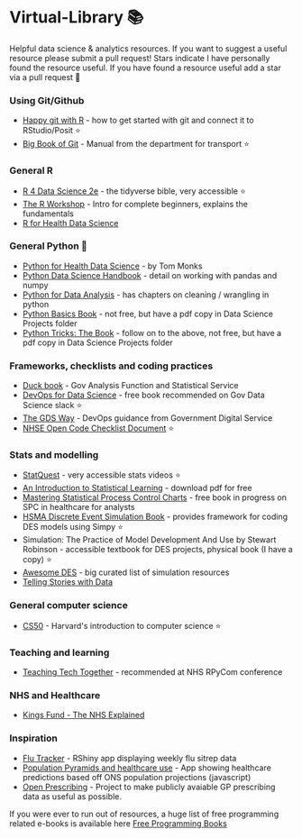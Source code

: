 # Virtual-Library :books:

Helpful data science &amp; analytics resources. If you want to suggest a useful resource please submit a pull request! Stars indicate I have personally found the resource useful. If you have found a resource useful add a star via a pull request :slightly_smiling_face:

### Using Git/Github
* [Happy git with R](https://happygitwithr.com/) - how to get started with git and connect it to RStudio/Posit :star:
* [Big Book of Git](https://department-for-transport.github.io/big_book_of_git/) - Manual from the department for transport :star:

### General R
* [R 4 Data Science 2e](https://r4ds.hadley.nz/) - the tidyverse bible, very accessible :star:
* [The R Workshop](http://www.r-workshop.org/) - Intro for complete beginners, explains the fundamentals
* [R for Health Data Science](https://argoshare.is.ed.ac.uk/healthyr_book/)

### General Python :snake:
* [Python for Health Data Science](https://www.pythonhealthdatascience.com/content/front_page.html) - by Tom Monks
* [Python Data Science Handbook](https://jakevdp.github.io/PythonDataScienceHandbook/) - detail on working with pandas and numpy
* [Python for Data Analysis](https://wesmckinney.com/book/) - has chapters on cleaning / wrangling in python
* [Python Basics Book](https://realpython.com/products/python-basics-book/) - not free, but have a pdf copy in Data Science Projects folder
* [Python Tricks: The Book](https://realpython.com/products/python-tricks-book/?utm_source=drip&utm_medium=email&utm_campaign=pytricks-email&__s=t6u37vj8t0qlopawp38o) - follow on to the above, not free, but have a pdf copy in Data Science Projects folder

### Frameworks, checklists and coding practices
* [Duck book](https://best-practice-and-impact.github.io/qa-of-code-guidance/intro.html) - Gov Analysis Function and Statistical Service
* [DevOps for Data Science](https://do4ds.com/) - free book recommended on Gov Data Science slack :star:
* [The GDS Way](https://gds-way.digital.cabinet-office.gov.uk/) - DevOps guidance from Government Digital Service
* [NHSE Open Code Checklist Document](https://github.com/nhsengland/nhse-repository-template/blob/main/OPEN_CODE_CHECKLIST.md) :star:

### Stats and modelling
* [StatQuest](https://www.youtube.com/channel/UCtYLUTtgS3k1Fg4y5tAhLbw) - very accessible stats videos :star:
* [An Introduction to Statistical Learning](https://www.statlearning.com/) - download pdf for free
* [Mastering Statistical Process Control Charts](https://anhoej.github.io/spc4hc/) - free book in progress on SPC in healthcare for analysts
* [HSMA Discrete Event Simulation Book](https://hsma-programme.github.io/hsma6_des_book/) - provides framework for coding DES models using Simpy :star:
* Simulation: The Practice of Model Development And Use by Stewart Robinson - accessible textbook for DES projects, physical book (I have a copy) :star:
* [Awesome DES](https://github.com/galenseilis/awesome-des) - big curated list of simulation resources
* [Telling Stories with Data](https://tellingstorieswithdata.com/)

### General computer science
* [CS50](https://www.edx.org/course/introduction-computer-science-harvardx-cs50x) - Harvard's introduction to computer science :star:

### Teaching and learning
* [Teaching Tech Together](https://teachtogether.tech/en/index.html) - recommended at NHS RPyCom conference

### NHS and Healthcare
* [Kings Fund - The NHS Explained](https://www.kingsfund.org.uk/leadership-development/courses/nhs-explained-course)

### Inspiration
* [Flu Tracker](https://nhsml-nuct.shinyapps.io/NationalFlu/) - RShiny app displaying weekly flu sitrep data
* [Population Pyramids and healthcare use](https://the-strategy-unit.github.io/aging_pop_web_app/) - App showing healthcare predictions based off ONS population projections (javascript)
* [Open Prescribing](https://openprescribing.net/) - Project to make publicly avaiable GP prescribing data as useful as possible.

If you were ever to run out of resources, a huge list of free programming related e-books is available here [Free Programming Books](https://github.com/EbookFoundation/free-programming-books)

